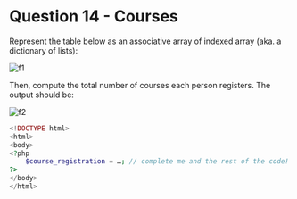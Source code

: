# Question 14 - Courses

Represent the table below as an associative array of indexed array (aka. a dictionary of lists):

![f1](https://i.imgur.com/F3paJJX.png)

Then, compute the total number of courses each person registers. The output should be:

![f2](https://i.imgur.com/XqlRMzk.png)

```php
<!DOCTYPE html>
<html>
<body>
<?php
    $course_registration = …; // complete me and the rest of the code!
?>
</body>
</html>
```
